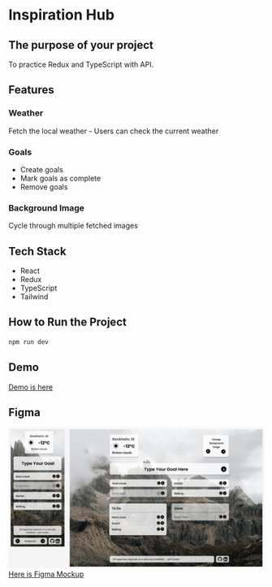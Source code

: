 # Inspiration Hub

## The purpose of your project

To practice Redux and TypeScript with API.

## Features

### Weather

Fetch the local weather - Users can check the current weather

### Goals

- Create goals
- Mark goals as complete
- Remove goals

### Background Image

Cycle through multiple fetched images

## Tech Stack

- React
- Redux
- TypeScript
- Tailwind

## How to Run the Project

```bash
npm run dev
```

## Demo

[Demo is here](https://inspiration-hub-three.vercel.app)

## Figma

![screenshot](./src/assets/figma_mockup.png)
[Here is Figma Mockup](https://www.figma.com/design/FqOIghC8xOQT7G79WiBtGy/Inspiration-Hub?node-id=0-1&t=00c2HsxzJtL8hbx5-1)
